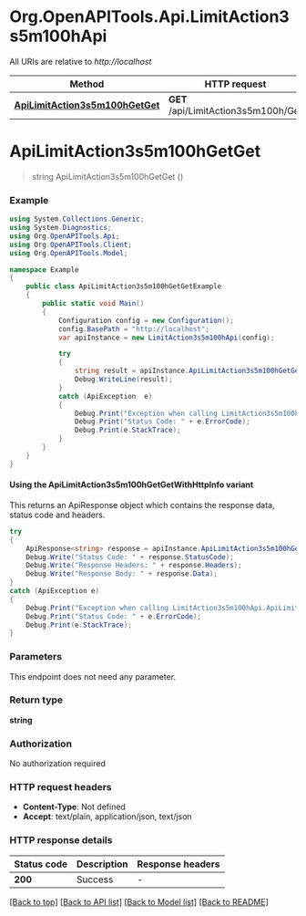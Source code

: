 # Org.OpenAPITools.Api.LimitAction3s5m100hApi

All URIs are relative to *http://localhost*

| Method | HTTP request | Description |
|--------|--------------|-------------|
| [**ApiLimitAction3s5m100hGetGet**](LimitAction3s5m100hApi.md#apilimitaction3s5m100hgetget) | **GET** /api/LimitAction3s5m100h/Get |  |

<a id="apilimitaction3s5m100hgetget"></a>
# **ApiLimitAction3s5m100hGetGet**
> string ApiLimitAction3s5m100hGetGet ()



### Example
```csharp
using System.Collections.Generic;
using System.Diagnostics;
using Org.OpenAPITools.Api;
using Org.OpenAPITools.Client;
using Org.OpenAPITools.Model;

namespace Example
{
    public class ApiLimitAction3s5m100hGetGetExample
    {
        public static void Main()
        {
            Configuration config = new Configuration();
            config.BasePath = "http://localhost";
            var apiInstance = new LimitAction3s5m100hApi(config);

            try
            {
                string result = apiInstance.ApiLimitAction3s5m100hGetGet();
                Debug.WriteLine(result);
            }
            catch (ApiException  e)
            {
                Debug.Print("Exception when calling LimitAction3s5m100hApi.ApiLimitAction3s5m100hGetGet: " + e.Message);
                Debug.Print("Status Code: " + e.ErrorCode);
                Debug.Print(e.StackTrace);
            }
        }
    }
}
```

#### Using the ApiLimitAction3s5m100hGetGetWithHttpInfo variant
This returns an ApiResponse object which contains the response data, status code and headers.

```csharp
try
{
    ApiResponse<string> response = apiInstance.ApiLimitAction3s5m100hGetGetWithHttpInfo();
    Debug.Write("Status Code: " + response.StatusCode);
    Debug.Write("Response Headers: " + response.Headers);
    Debug.Write("Response Body: " + response.Data);
}
catch (ApiException e)
{
    Debug.Print("Exception when calling LimitAction3s5m100hApi.ApiLimitAction3s5m100hGetGetWithHttpInfo: " + e.Message);
    Debug.Print("Status Code: " + e.ErrorCode);
    Debug.Print(e.StackTrace);
}
```

### Parameters
This endpoint does not need any parameter.
### Return type

**string**

### Authorization

No authorization required

### HTTP request headers

 - **Content-Type**: Not defined
 - **Accept**: text/plain, application/json, text/json


### HTTP response details
| Status code | Description | Response headers |
|-------------|-------------|------------------|
| **200** | Success |  -  |

[[Back to top]](#) [[Back to API list]](../README.md#documentation-for-api-endpoints) [[Back to Model list]](../README.md#documentation-for-models) [[Back to README]](../README.md)


